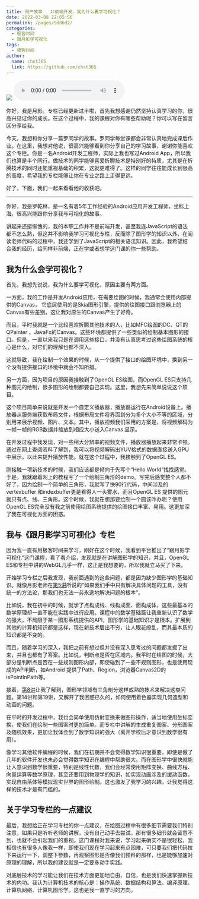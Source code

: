 ```yaml
---
title: 用户故事 _ 非前端开发，我为什么要学可视化？
date: 2022-03-08 22:05:56
permalink: /pages/9d86d2/
categories: 
  - 极客时间
  - 跟月影学可视化
tags: 
  - 极客时间
author: 
  name: chst365
  link: https://github.com/chst365
---
```

![](https://cdn.jsdelivr.net/gh/chst365/bolgImgs/imgs/topImgs/38.jpg)
<audio title="用户故事 _ 非前端开发，我为什么要学可视化？" src="https://static001.geekbang.org/resource/audio/43/cf/434cdddf4849aa57cdcfb41fd2a500cf.mp3" controls="controls"></audio> 
<p>你好，我是月影。专栏已经更新过半啦，首先我想感谢仍然坚持认真学习的你，很高兴见证你的成长。在这个过程中，我的课程对你有哪些帮助呢？你可以写在留言区分享给我。</p><p>今天，我想和你分享一篇罗同学的故事。罗同学每堂课都会非常认真地完成课后作业。在这里，我想对他说，很高兴能够看到你分享自己的学习故事，谢谢你能喜欢这个专栏。你是一名Android开发工程师，实际上我也写过Android App，所以我们也算是半个同行。做技术的同学能够喜爱折腾技术是特别好的特质，尤其是在折腾技术的同时还能重视基础的积累，这就更难得了。这样的同学往往能成长到很高的高度，希望我的专栏能够让你在专业之路上走得更远。</p><p>好了，下面，我们一起来看看他的收获吧。</p><hr><p>你好，我是罗乾林，是一名有着5年工作经验的Android应用开发工程师，坐标上海，很高兴能跟你分享我与可视化的故事。</p><p>讲起来还挺惭愧的，我的本职工作并不是前端开发，甚至我连JavaScript的语法都不怎么熟，但这并不影响我学习可视化专栏，反而除了图形学的知识以外，在阅读老师代码的过程中，我还学到了JavaScript的相关语法知识。因此，我希望结合我的经历，给同样非前端，正在学或者想学这门课的你一些帮助。</p><!-- [[[read_end]]] --><h2>我为什么会学可视化？</h2><p>首先，我想先说说，我为什么要学可视化，原因主要有两方面。</p><p>一方面，我的工作是开发Android应用，在需要绘图的时候，我通常会使用内部提供的Canvas， 它底层使用的是Skia图形引擎，提供的绘图接口跟浏览器上的Canvas有些差别。这让我对原生的Canvas产生了好奇。</p><p>而且，平时我就是一个比较喜欢折腾其他技术的人，比如MFC绘图的DC、QT的QPainter 、JavaFx的Canvas。这些环境都提供了一些类似的绘制基本图形的接口。但是，一直以来我只是在调用这些接口，并没有认真思考过这些绘图系统的核心是什么，对它们的理解也都不深入。</p><p>这就导致，我在绘制一个效果的时候，从一个提供了接口的绘图环境中，换到另一个没有提供接口的环境中就会不知所措。</p><p>另一方面，因为项目的原因我接触到了OpenGL ES绘图，而OpenGL ES只支持几种图元的绘制，很多图形的绘制都要自己实现。这里，我想先来简单说说这个项目。</p><p>这个项目简单来说就是开发一个自定义播放器，播放器运行在Android设备上。播放器从服务端获取布局文件，根据布局文件将界面划分为多个大小不等的区域，分别用来展示视频、图片、文本。其中，播放视频我们采用的方案是，将视频解码为一帧一帧的RGB数据并缩放到相应大小送入Canvas 显示。</p><p>在开发过程中我发现，对一些稍大分辨率的视频文件，播放器播放起来非常卡顿。通过在网上查阅资料了解到，我可以将视频解码出YUV格式的数据直接送入GPU中展示，以此来提升播放性能。就在这个过程中，我接触到了OpenGL ES。</p><p>刚接触一项新技术的时候，我们应该都是倾向于先写个“Hello World”找找感觉。于是，我就跟着网上的教程写了一个绘制三角形的demo。写完后感觉整个人都不好了，因为绘制一个简单的三角形，我就写了快90行代码，中间涉及的vertexbuffer 和indexbuffer更是看得人一头雾水，而且OpenGL ES 提供的图元就只有点、线、三角形。这个时候，我就在想那要绘制一个圆该咋办呢？使用OpenGL ES完全没有我之前使用绘图系统提供的绘图接口丰富、易用。这更加深了我在可视化方面的困惑。</p><h2>我与《跟月影学习可视化》专栏</h2><p>因为我一直有用极客时间来学习，刚好在这个时候，我看到平台推出了“跟月影学可视化”这门课程，看了看介绍，发现就是在讲解图形学的知识，并且，OpenGL ES和专栏中讲的WebGL几乎一样，这正是我想要的，所以我就立马买了下来。</p><p>开始学习专栏之后我发现，我前面遇到的这些问题，都是因为缺少图形学的基础知识。就像月影老师在<a href="https://time.geekbang.org/column/article/255584">第5讲</a>所说的“如果我们手中只有解决具体问题的工具，没有统一的方法论，那我们也无法一劳永逸地解决问题的根本”。</p><p>比如说，我在初中的时候，就学了点构成线、线构成面、面构成体，这些最基本的数学原理却一直不能在实践中进行应用。课程中的数学基础篇让我重新认识了数学的强大，不局限于某一图形系统提供的API，图形学的基础知识才是根本。扩展到其他的计算机知识都是这样，现在新技术层出不穷，让人眼花缭乱，而其最本质的知识都是不变的。</p><p>而且，随着学习的深入，我把之前有想过但并没有深入思考过的问题都发掘了出来，并且也都有了答案。比如说，判断点是否在区域内。我平时在绘图的时候，大部分是判断点是否在一些规则图形内部，即使碰到了一些不规则图形，也是使用现成的API判断，如Android 提供了Path、Region，浏览器Canvas2D的isPointInPath等。</p><p>接着，<a href="https://time.geekbang.org/column/article/258101">第8讲</a>让我了解到，图形学领域有三角剖分这样成熟的技术来解决这类问题。第14讲和第19讲，又解开了我困惑已久的，如何使用着色器实现几何造型和动画的问题。</p><p>在平时的开发过程中，我也会简单使用仿射变换来做图形操作，适当地使用坐标变换，使我们在绘制一些图案时更加简单。而专栏中讲解的生成重复图案、分形图案及随机效果，更加让我体会到了数学知识的强大（离开学校后才意识到数学很有用）。</p><p>像学习其他软件编程的时候，我们在初期并不会觉得数学知识很重要，即使是做了几年的软件开发也未必会觉得数学知识在编程中帮助很大。而在图形学中很快就能让人意识到数学很重要，特别是线性代数，我们会经常使用矩阵变换、曲线方程、向量运算等数学原理，甚至还要用到物理学的知识，如实现动画涉及的缓动函数，实现自由落体等模拟现实世界的图形绘制。这也激发了我学习的兴趣，让我觉得这样的技术才是有门槛的。</p><h2>关于学习专栏的一点建议</h2><p>最后，我想给正在学习专栏的你一点建议，在绘图过程中有很多细节需要我们特别注意，如果只是听听老师的讲解，没有自己动手去尝试，那有很多细节就会留意不到，也就不会引起我们的重视。这门课程对我来说，学习起来确实不是很轻松，我相信也有很多人像我一样，即使我们现在学习起来有点困难，可只要我们把代码拉下来运行一下，调整下参数，再观察图形是否像我们预料的那样，也是能够加速对原理的理解，所以我的建议就是一定要多动手实践。</p><p>对底层技术的学习能让我们在技术方面更加地自由、自信，也是我们快速掌握新技术的内功。我认为计算机技术的核心是：操作系统、数据结构和算法、编译原理、计算机网络、计算机图形学。这也是我一直学习的方向。</p>
